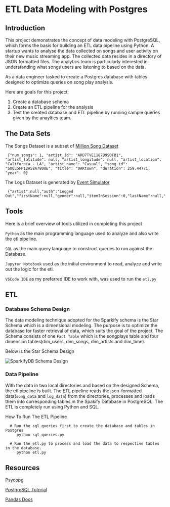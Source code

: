 # ETL Data Modeling with Postgres

## Introduction
This project demonstrates the concept of data modeling with PostgreSQL, which forms the basis for building an ETL data pipeline using Python.
A startup wants to analyse the data collected on songs and user activity on their new music streaming app. The collected data resides in a directory of JSON formatted files. The analytics team is particularly interested in understanding what songs users are listening to based on the data.

As a data engineer tasked to create a Postgres database with tables designed to optimize queries on song play analysis.

 Here are goals for this project:
 1. Create a database schema
 2. Create an ETL pipeline for the analysis
 2. Test the created database and ETL pipeline by running sample queries given by the anayltics team.


## The Data Sets
The Songs Dataset is a subset of [Million Song Dataset](http://millionsongdataset.com/)

     {"num_songs": 1, "artist_id": "ARD7TVE1187B99BFB1", "artist_latitude": null, "artist_longitude": null, "artist_location": "California - LA", "artist_name": "Casual", "song_id": "SOQLGFP12A58A7800E", "title": "OAKtown", "duration": 259.44771, "year": 0}
    
The Logs Dataset is generated by [Event Simulator](https://github.com/Interana/eventsim)
      
     {"artist":null,"auth":"Logged Out","firstName":null,"gender":null,"itemInSession":0,"lastName":null,"length":null,"level":"free","location":null,"method":"PUT","page":"Login","registration":null,"sessionId":52,"song":null,"status":307,"ts":1541207073796,"userAgent":null,"userId":""}

## Tools
Here is a brief overview of tools utilized in completing this project

`Python` as the main programming language used to analyze and also write the etl pipeline.

`SQL` as the main query language to construct queries to run against the Database.

`Jupyter Notebook` used as the initial environment to read, analyze and write out the logic for the etl.

`VSCode IDE` as my preferred IDE to work with, was used to run the `etl.py`


## ETL

### Database Schema Design
The data modeling technique adopted for the Sparkify schema is the Star Schema which is a dimensional modeling. The purpose is to optimize the database for faster retrieval of data, which suits the goal of the project. The Schema consists of one `Fact Table` which is the songplays table and four dimension tables(dim_users, dim_songs, dim_artists and dim_time).

Below is the Star Schema Design

![SparkifyDB Schema Design](https://user-images.githubusercontent.com/24456790/224547926-0af1253c-ec1e-4032-8482-ebc6cafd05cc.png)


### Data Pipeline
 With the data in two local directories and based on the designed Schema, the etl pipeline is built. The ETL pipeline reads the json-formatted data(`song_data` and `log_data`) from the directories, processes and loads them into corresponding tables in the Spakify Database in PostgreSQL. The ETL is completely run using Python and SQL.
 
 How To Run The ETL Pipeline
 
      # Run the sql_queries first to create the database and tables in Postgres
         python sql_queries.py
         
      # Run the etl.py to process and load the data to respective tables in the database.
         python etl.py
      

## Resources
[Psycopg](https://www.psycopg.org/docs/)

[PostgreSQL Tutorial](https://www.postgresqltutorial.com/)

[Pandas Docs](https://pandas.pydata.org/pandas-docs/stable/)

